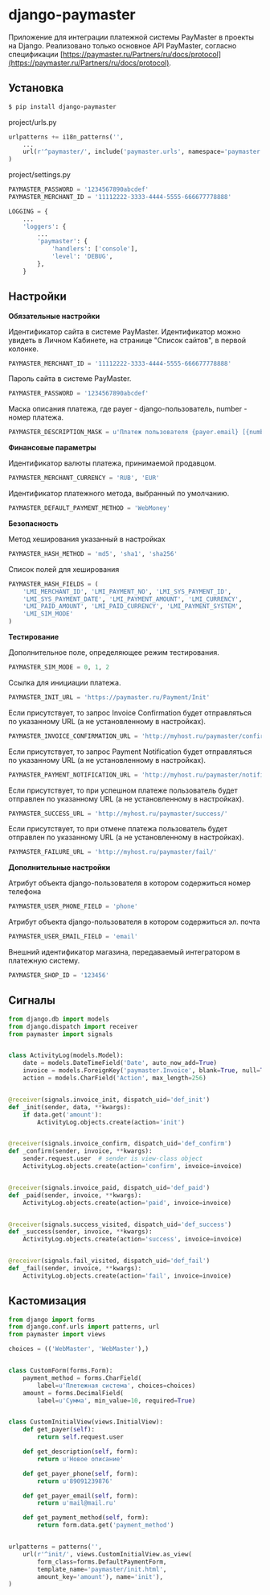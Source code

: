 django-paymaster
================

Приложение для интеграции платежной системы PayMaster в проекты на Django.
Реализовано только основное API PayMaster, согласно спецификации 
[https://paymaster.ru/Partners/ru/docs/protocol](https://paymaster.ru/Partners/ru/docs/protocol).

## Установка ##

```sh
$ pip install django-paymaster
```

project/urls.py

```python
urlpatterns += i18n_patterns('',
    ...
    url(r'^paymaster/', include('paymaster.urls', namespace='paymaster')),
)
```

project/settings.py

```python
PAYMASTER_PASSWORD = '1234567890abcdef'
PAYMASTER_MERCHANT_ID = '11112222-3333-4444-5555-666677778888'

LOGGING = {
    ...
    'loggers': {
        ...
        'paymaster': {
            'handlers': ['console'],
            'level': 'DEBUG',
        },
    }
```

## Настройки ##

**Обязательные настройки**

Идентификатор сайта в системе PayMaster. Идентификатор можно увидеть в Личном Кабинете, на странице "Список сайтов", в первой колонке.
```python
PAYMASTER_MERCHANT_ID = '11112222-3333-4444-5555-666677778888'
```

Пароль сайта в системе PayMaster.
```python
PAYMASTER_PASSWORD = '1234567890abcdef'
```

Маска описания платежа, где payer - django-пользователь, number - номер платежа.
```python
PAYMASTER_DESCRIPTION_MASK = u'Платеж пользователя {payer.email} [{number}]'
```


**Финансовые параметры**

Идентификатор валюты платежа, принимаемой продавцом.
```python
PAYMASTER_MERCHANT_CURRENCY = 'RUB', 'EUR'
```

Идентификатор платежного метода, выбранный по умолчанию.
```python
PAYMASTER_DEFAULT_PAYMENT_METHOD = 'WebMoney'
```


**Безопасность**

Метод хеширования указанный в настройках
```python
PAYMASTER_HASH_METHOD = 'md5', 'sha1', 'sha256'
```

Список полей для хеширования
```python
PAYMASTER_HASH_FIELDS = (
    'LMI_MERCHANT_ID', 'LMI_PAYMENT_NO', 'LMI_SYS_PAYMENT_ID',
    'LMI_SYS_PAYMENT_DATE', 'LMI_PAYMENT_AMOUNT', 'LMI_CURRENCY',
    'LMI_PAID_AMOUNT', 'LMI_PAID_CURRENCY', 'LMI_PAYMENT_SYSTEM',
    'LMI_SIM_MODE'
)
```


**Тестирование**

Дополнительное поле, определяющее режим тестирования.
```python
PAYMASTER_SIM_MODE = 0, 1, 2
```

Ссылка для инициации платежа.
```python
PAYMASTER_INIT_URL = 'https://paymaster.ru/Payment/Init'
```

Если присутствует, то запрос Invoice Confirmation будет отправляться по указанному URL (а не установленному в настройках).
```python
PAYMASTER_INVOICE_CONFIRMATION_URL = 'http://myhost.ru/paymaster/confirm/'
```

Если присутствует, то запрос Payment Notification будет отправляться по указанному URL (а не установленному в настройках).
```python
PAYMASTER_PAYMENT_NOTIFICATION_URL = 'http://myhost.ru/paymaster/notification/'
```

Если присутствует, то при успешном платеже пользователь будет отправлен по указанному URL (а не установленному в настройках).
```python
PAYMASTER_SUCCESS_URL = 'http://myhost.ru/paymaster/success/'
```

Если присутствует, то при отмене платежа пользователь будет отправлен по указанному URL (а не установленному в настройках).
```python
PAYMASTER_FAILURE_URL = 'http://myhost.ru/paymaster/fail/'
```


**Дополнительные настройки**

Атрибут объекта django-пользователя в котором содержиться номер телефона
```python
PAYMASTER_USER_PHONE_FIELD = 'phone'
```

Атрибут объекта django-пользователя в котором содержиться эл. почта
```python
PAYMASTER_USER_EMAIL_FIELD = 'email'
```

Внешний идентификатор магазина, передаваемый интегратором в платежную систему.
```python
PAYMASTER_SHOP_ID = '123456'
```

## Сигналы ##

```python
from django.db import models
from django.dispatch import receiver
from paymaster import signals


class ActivityLog(models.Model):
    date = models.DateTimeField('Date', auto_now_add=True)
    invoice = models.ForeignKey('paymaster.Invoice', blank=True, null=True)
    action = models.CharField('Action', max_length=256)


@receiver(signals.invoice_init, dispatch_uid='def_init')
def _init(sender, data, **kwargs):
    if data.get('amount'):
        ActivityLog.objects.create(action='init')


@receiver(signals.invoice_confirm, dispatch_uid='def_confirm')
def _confirm(sender, invoice, **kwargs):
    sender.request.user  # sender is view-class object
    ActivityLog.objects.create(action='confirm', invoice=invoice)


@receiver(signals.invoice_paid, dispatch_uid='def_paid')
def _paid(sender, invoice, **kwargs):
    ActivityLog.objects.create(action='paid', invoice=invoice)


@receiver(signals.success_visited, dispatch_uid='def_success')
def _success(sender, invoice, **kwargs):
    ActivityLog.objects.create(action='success', invoice=invoice)


@receiver(signals.fail_visited, dispatch_uid='def_fail')
def _fail(sender, invoice, **kwargs):
    ActivityLog.objects.create(action='fail', invoice=invoice)
```


## Кастомизация ##

```python
from django import forms
from django.conf.urls import patterns, url
from paymaster import views

choices = (('WebMaster', 'WebMaster'),)


class CustomForm(forms.Form):
    payment_method = forms.CharField(
        label=u'Плетежная система', choices=choices)
    amount = forms.DecimalField(
        label=u'Сумма', min_value=10, required=True)


class CustomInitialView(views.InitialView):
    def get_payer(self):
        return self.request.user

    def get_description(self, form):
        return u'Новое описание'

    def get_payer_phone(self, form):
        return u'89091239876'

    def get_payer_email(self, form):
        return u'mail@mail.ru'

    def get_payment_method(self, form):
        return form.data.get('payment_method')


urlpatterns = patterns('',
    url(r'^init/', views.CustomInitialView.as_view(
        form_class=forms.DefaultPaymentForm,
        template_name='paymaster/init.html',
        amount_key='amount'), name='init'),
)
```
